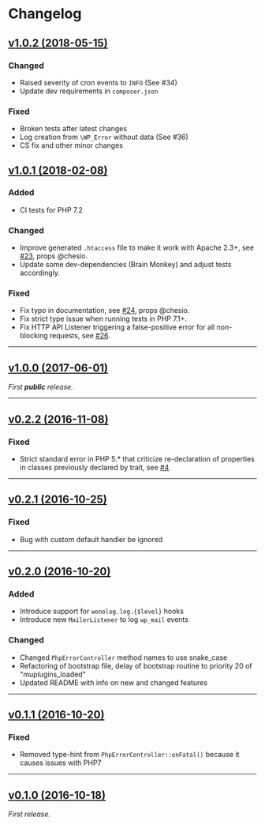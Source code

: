 Changelog
=========

## [v1.0.2 (2018-05-15)](https://github.com/inpsyde/Wonolog/releases/tag/1.0.2)

### Changed
- Raised severity of cron events to `INFO` (See #34)
- Update dev requirements in `composer.json`

### Fixed
- Broken tests after latest changes
- Log creation from `\WP_Error` without data (See #36)
- CS fix and other minor changes

## [v1.0.1 (2018-02-08)](https://github.com/inpsyde/Wonolog/releases/tag/1.0.1)

### Added

- CI tests for PHP 7.2

### Changed

- Improve generated `.htaccess` file to make it work with Apache 2.3+, see [#23](https://github.com/inpsyde/Wonolog/issues/23), props @chesio.
- Update some dev-dependencies (Brain Monkey) and adjust tests accordingly.

### Fixed

- Fix typo in documentation, see [#24](https://github.com/inpsyde/Wonolog/pull/24), props @chesio.
- Fix strict type issue when running tests in PHP 7.1+.
- Fix HTTP API Listener triggering a false-positive error for all non-blocking requests, see [#26](https://github.com/inpsyde/Wonolog/issues/26).

-------

## [v1.0.0 (2017-06-01)](https://github.com/inpsyde/Wonolog/releases/tag/1.0.0)

_First **public** release._

-------

## [v0.2.2 (2016-11-08)](https://github.com/inpsyde/Wonolog/releases/tag/0.2.2)

### Fixed

- Strict standard error in PHP 5.* that criticize re-declaration of properties in classes previously declared by trait, see [#4](https://github.com/inpsyde/Wonolog/issues/4)

-------

## [v0.2.1 (2016-10-25)](https://github.com/inpsyde/Wonolog/releases/tag/0.2.1)

### Fixed

- Bug with custom default handler be ignored

-------

## [v0.2.0 (2016-10-20)](https://github.com/inpsyde/Wonolog/releases/tag/0.2.0)

### Added

- Introduce support for `wonolog.log.{$level}` hooks
- Introduce new `MailerListener` to log `wp_mail` events

### Changed

- Changed `PhpErrorController` method names to use snake_case
- Refactoring of bootstrap file, delay of bootstrap routine to priority 20 of "muplugins_loaded"
- Updated README with info on new and changed features

-------

## [v0.1.1 (2016-10-20)](https://github.com/inpsyde/Wonolog/releases/tag/0.1.1)

### Fixed

- Removed type-hint from `PhpErrorController::onFatal()` because it causes issues with PHP7

-------

## [v0.1.0 (2016-10-18)](https://github.com/inpsyde/Wonolog/releases/tag/0.1.0)

_First release._
